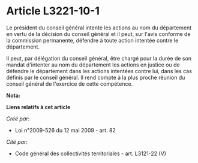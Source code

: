 # Article L3221-10-1

Le président du conseil général intente les actions au nom du département en vertu de la décision du conseil général et il
peut, sur l'avis conforme de la commission permanente, défendre à toute action intentée contre le département. 

Il peut, par délégation du conseil général, être chargé pour la durée de son mandat d'intenter au nom du département les
actions en justice ou de défendre le département dans les actions intentées contre lui, dans les cas définis par le conseil
général. Il rend compte à la plus proche réunion du conseil général de l'exercice de cette compétence.

**Nota:**



**Liens relatifs à cet article**

_Créé par_:

  - Loi n°2009-526 du 12 mai 2009 - art. 82

_Cité par_:

  - Code général des collectivités territoriales - art. L3121-22 (V)
